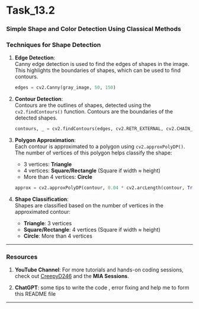 # Task_13.2
### Simple Shape and Color Detection Using Classical Methods

### Techniques for Shape Detection

1. **Edge Detection**:  
   Canny edge detection is used to find the edges of shapes in the image. This highlights the boundaries of shapes, which can be used to find contours.
   
   ```python
   edges = cv2.Canny(gray_image, 50, 150)
   ```

2. **Contour Detection**:  
   Contours are the outlines of shapes, detected using the `cv2.findContours()` function. Contours are the boundaries of the detected shapes.
   
   ```python
   contours, _ = cv2.findContours(edges, cv2.RETR_EXTERNAL, cv2.CHAIN_APPROX_SIMPLE)
   ```

3. **Polygon Approximation**:  
   Each contour is approximated to a polygon using `cv2.approxPolyDP()`. The number of vertices of this polygon helps classify the shape:
   - 3 vertices: **Triangle**
   - 4 vertices: **Square/Rectangle** (Square if width ≈ height)
   - More than 4 vertices: **Circle**
   
   ```python
   approx = cv2.approxPolyDP(contour, 0.04 * cv2.arcLength(contour, True), True)
   ```

4. **Shape Classification**:  
   Shapes are classified based on the number of vertices in the approximated contour:
   - **Triangle**: 3 vertices
   - **Square/Rectangle**: 4 vertices (Square if width ≈ height)
   - **Circle**: More than 4 vertices

---

### Resources

1. **YouTube Channel**: For more tutorials and hands-on coding sessions, check out [CreepyD246](https://www.youtube.com/@CreepyD246) and the **MIA Sessions**.
   
2. **ChatGPT**: some tips to write the code , error fixing and help me to form this README file
---
